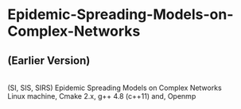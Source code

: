 # Epidemic-Spreading-Models-on-Complex-Networks
## (Earlier Version)
<br>
(SI, SIS, SIRS) Epidemic Spreading Models on Complex Networks
<br>
Linux machine, Cmake 2.x, g++ 4.8 (c++11) and, Openmp
<br>
